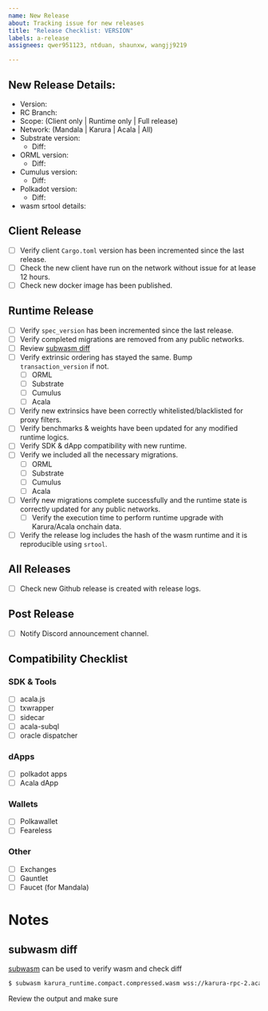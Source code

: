 ```yaml
---
name: New Release
about: Tracking issue for new releases
title: "Release Checklist: VERSION"
labels: a-release
assignees: qwer951123, ntduan, shaunxw, wangjj9219

---
```


## New Release Details:

- Version:
- RC Branch:
- Scope: (Client only | Runtime only | Full release)
- Network: (Mandala | Karura | Acala | All)
- Substrate version:
  - Diff:
- ORML version:
  - Diff:
- Cumulus version:
  - Diff:
- Polkadot version:
  - Diff:
- wasm srtool details:

## Client Release

- [ ] Verify client `Cargo.toml` version has been incremented since the last release.
- [ ] Check the new client have run on the network without issue for at lease 12 hours.
- [ ] Check new docker image has been published.

## Runtime Release

- [ ] Verify `spec_version` has been incremented since the last release.
- [ ] Verify completed migrations are removed from any public networks.
- [ ] Review [subwasm diff](#subwasm-diff)
- [ ] Verify extrinsic ordering has stayed the same. Bump `transaction_version` if not.
  - [ ] ORML
  - [ ] Substrate
  - [ ] Cumulus
  - [ ] Acala
- [ ] Verify new extrinsics have been correctly whitelisted/blacklisted for proxy filters.
- [ ] Verify benchmarks & weights have been updated for any modified runtime logics.
- [ ] Verify SDK & dApp compatibility with new runtime.
- [ ] Verify we included all the necessary migrations.
  - [ ] ORML
  - [ ] Substrate
  - [ ] Cumulus
  - [ ] Acala
- [ ] Verify new migrations complete successfully and the runtime state is correctly updated for any public networks.
  - [ ] Verify the execution time to perform runtime upgrade with Karura/Acala onchain data.
- [ ] Verify the release log includes the hash of the wasm runtime and it is reproducible using `srtool`.

## All Releases

- [ ] Check new Github release is created with release logs.

## Post Release

- [ ] Notify Discord announcement channel.

## Compatibility Checklist

### SDK & Tools

- [ ] acala.js
- [ ] txwrapper
- [ ] sidecar
- [ ] acala-subql
- [ ] oracle dispatcher

### dApps

- [ ] polkadot apps
- [ ] Acala dApp

### Wallets

- [ ] Polkawallet
- [ ] Feareless

### Other

- [ ] Exchanges
- [ ] Gauntlet
- [ ] Faucet (for Mandala)

# Notes

## subwasm diff

[subwasm](https://github.com/chevdor/subwasm/) can be used to verify wasm and check diff

```bash
$ subwasm karura_runtime.compact.compressed.wasm wss://karura-rpc-2.aca-api.network/ws
```

Review the output and make sure 
